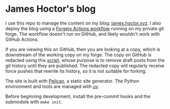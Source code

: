 # James Hoctor's blog

I use this repo to manage the content on my blog: [james.hoctor.xyz](https://james.hoctor.xyz/).
I also deploy the blog using a [Forgejo Actions workflow](.forgejo/workflows/ci.yml) running on my private git forge.
The workflow doesn't run on GitHub, and likely wouldn't work with GitHub Actions.

If you are viewing this on GitHub, then you are looking at a copy, which is downstream of the working copy on my forge.
The copy on GitHub is redacted using this [script](automation/mirror-redacted.sh), whose purpose is to remove draft posts from the git history until they are published.
The redacted copy will regularly receive force pushes that rewrite its history, so it is not suitable for forking.

The site is built with [Pelican](https://getpelican.com/), a static site generator.
The Python environment and tools are managed with [uv](https://docs.astral.sh/uv).

Before beginning development, install the pre-commit hooks and the submodule with `make init`.
